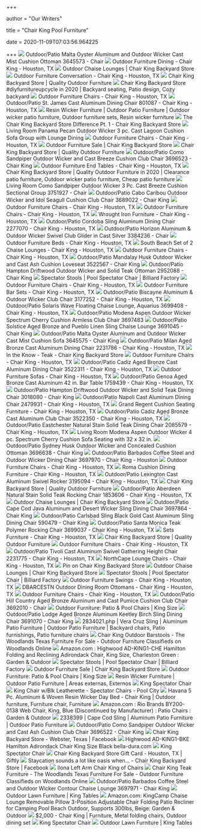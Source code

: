 +++
        
author = "Our Writers"
        
title = "Chair King Pool Furniture"
        
date = 2020-11-09T07:03:56.964225
        
+++
[ ![](https://images2.imgix.net/p4dbimg/p20404/images/wickr_malta_3645573-7331971-1.jpg?trim=color&trimcolor=FFFFFF&trimtol=5&w=1024&h=768&fm=pjpg&auto=format)](https://images2.imgix.net/p4dbimg/p20404/images/wickr_malta_3645573-7331971-1.jpg?trim=color&trimcolor=FFFFFF&trimtol=5&w=1024&h=768&fm=pjpg&auto=format) Outdoor/Patio Malta Oyster Aluminum and Outdoor Wicker Cast Mist Cushion  Ottoman 3645573 - Chair
[ ![](https://marvel-b1-cdn.bc0a.com/f00000000136490/images2.imgix.net/p4dbimg/p20404/images/maeclipse7pcdin84x42-f-1.jpg?fit=fill&trim=color&trimcolor=FFFFFF&trimtol=5&bg=FFFFFF&w=384&h=288&fm=pjpg&auto=format)](https://marvel-b1-cdn.bc0a.com/f00000000136490/images2.imgix.net/p4dbimg/p20404/images/maeclipse7pcdin84x42-f-1.jpg?fit=fill&trim=color&trimcolor=FFFFFF&trimtol=5&bg=FFFFFF&w=384&h=288&fm=pjpg&auto=format) Outdoor Furniture Dining - Chair King - Houston, TX
[ ![](https://marvel-b1-cdn.bc0a.com/f00000000136490/images2.imgix.net/p4dbimg/p20404/images/malibu-chaise-07-c1-1.jpg?fit=fill&trim=color&trimcolor=FFFFFF&trimtol=5&bg=FFFFFF&w=384&h=288&fm=pjpg&auto=format)](https://marvel-b1-cdn.bc0a.com/f00000000136490/images2.imgix.net/p4dbimg/p20404/images/malibu-chaise-07-c1-1.jpg?fit=fill&trim=color&trimcolor=FFFFFF&trimtol=5&bg=FFFFFF&w=384&h=288&fm=pjpg&auto=format) Outdoor Chaise Lounges | Chair King Backyard Store
[ ![](https://marvel-b1-cdn.bc0a.com/f00000000136490/images2.imgix.net/p4dbimg/p20404/images/maeclipse4pcfirepitseating2.jpg?fit=fill&trim=color&trimcolor=FFFFFF&trimtol=5&bg=FFFFFF&w=384&h=288&fm=pjpg&auto=format)](https://marvel-b1-cdn.bc0a.com/f00000000136490/images2.imgix.net/p4dbimg/p20404/images/maeclipse4pcfirepitseating2.jpg?fit=fill&trim=color&trimcolor=FFFFFF&trimtol=5&bg=FFFFFF&w=384&h=288&fm=pjpg&auto=format) Outdoor Furniture Conversation - Chair King - Houston, TX
[ ![](https://www.chairking.com/cid1341/css/20383/images/home-outdoor-wicker.jpg)](https://www.chairking.com/cid1341/css/20383/images/home-outdoor-wicker.jpg) Chair King Backyard Store | Quality Outdoor Furniture
[ ![](https://i.pinimg.com/originals/90/2b/06/902b061db18a760432ccbfdfb64e0e19.jpg)](https://i.pinimg.com/originals/90/2b/06/902b061db18a760432ccbfdfb64e0e19.jpg) Chair King Backyard Store #diyfurnitureupcycle in 2020 | Backyard seating,  Patio design, Cozy backyard
[ ![](https://marvel-b1-cdn.bc0a.com/f00000000136490/images2.imgix.net/p4dbimg/p20404/images/66211bg2.jpg?fit=fill&trim=color&trimcolor=FFFFFF&trimtol=5&bg=FFFFFF&w=384&h=288&fm=pjpg&auto=format)](https://marvel-b1-cdn.bc0a.com/f00000000136490/images2.imgix.net/p4dbimg/p20404/images/66211bg2.jpg?fit=fill&trim=color&trimcolor=FFFFFF&trimtol=5&bg=FFFFFF&w=384&h=288&fm=pjpg&auto=format) Outdoor Furniture Chairs - Chair King - Houston, TX
[ ![](https://marvel-b1-cdn.bc0a.com/f00000000136490/images2.imgix.net/p4dbimg/p20404/images/801087-1.jpg?fit=fill&trim=color&trimcolor=FFFFFF&trimtol=5&bg=FFFFFF&w=768&h=576&fm=pjpg&auto=format)](https://marvel-b1-cdn.bc0a.com/f00000000136490/images2.imgix.net/p4dbimg/p20404/images/801087-1.jpg?fit=fill&trim=color&trimcolor=FFFFFF&trimtol=5&bg=FFFFFF&w=768&h=576&fm=pjpg&auto=format) Outdoor/Patio St. James Cast Aluminum Dining Chair 801087 - Chair King -  Houston, TX
[ ![](https://i.pinimg.com/originals/b1/85/1a/b1851abcb0deba3ae2884a8a21255465.jpg)](https://i.pinimg.com/originals/b1/85/1a/b1851abcb0deba3ae2884a8a21255465.jpg) Resin Wicker Furniture | Outdoor Patio Furniture | Outdoor wicker patio  furniture, Outdoor furniture sets, Resin wicker furniture
[ ![](https://www.chairking.com/blog/wp-content/uploads/sites/91/2019/02/planning-1024x678.jpg)](https://www.chairking.com/blog/wp-content/uploads/sites/91/2019/02/planning-1024x678.jpg) The Chair King Backyard Store Difference Pt. 1 - Chair King Backyard Store
[ ![](https://images2.imgix.net/p4dbimg/p20404/images/panamaseating_lagoon_3pc.jpg?fit=fill&trim=color&trimcolor=FFFFFF&trimtol=5&bg=FFFFFF&w=384&h=288&fm=pjpg&auto=format)](https://images2.imgix.net/p4dbimg/p20404/images/panamaseating_lagoon_3pc.jpg?fit=fill&trim=color&trimcolor=FFFFFF&trimtol=5&bg=FFFFFF&w=384&h=288&fm=pjpg&auto=format) Living Room Panama Pecan Outdoor Wicker 3 pc. Cast Lagoon Cushion Sofa  Group with Lounge Dining
[ ![](https://marvel-b1-cdn.bc0a.com/f00000000136490/images2.imgix.net/p4dbimg/p20404/images/wickr_tuscany_3645588-7331986-2.jpg?fit=fill&trim=color&trimcolor=FFFFFF&trimtol=5&bg=FFFFFF&w=384&h=288&fm=pjpg&auto=format)](https://marvel-b1-cdn.bc0a.com/f00000000136490/images2.imgix.net/p4dbimg/p20404/images/wickr_tuscany_3645588-7331986-2.jpg?fit=fill&trim=color&trimcolor=FFFFFF&trimtol=5&bg=FFFFFF&w=384&h=288&fm=pjpg&auto=format) Outdoor Furniture Chairs - Chair King - Houston, TX
[ ![](https://marvel-b1-cdn.bc0a.com/f00000000136490/images2.imgix.net/p4dbimg/p20404/images/monaco-7pc-din-mist-1.jpg?fit=fill&trim=color&trimcolor=FFFFFF&trimtol=5&bg=FFFFFF&w=384&h=288&fm=pjpg)](https://marvel-b1-cdn.bc0a.com/f00000000136490/images2.imgix.net/p4dbimg/p20404/images/monaco-7pc-din-mist-1.jpg?fit=fill&trim=color&trimcolor=FFFFFF&trimtol=5&bg=FFFFFF&w=384&h=288&fm=pjpg) Outdoor Furniture Sale | Chair King Backyard Store
[ ![](https://images2.imgix.net/clientimages/20383/PremiumSlideShow/Text%20Slider%20Home%20Page/48MonthFinancing-TextBanner-11.2.jpg?auto=compress,format&fit=fill&bg=FFFFFF&fm=pjpg)](https://images2.imgix.net/clientimages/20383/PremiumSlideShow/Text%20Slider%20Home%20Page/48MonthFinancing-TextBanner-11.2.jpg?auto=compress,format&fit=fill&bg=FFFFFF&fm=pjpg) Chair King Backyard Store | Quality Outdoor Furniture
[ ![](https://images2.imgix.net/p4dbimg/p20404/images/como-club-chair-with-cushions-cast-breeze-1.jpg?trim=color&trimcolor=FFFFFF&trimtol=5&w=1024&h=768&fm=pjpg&auto=format)](https://images2.imgix.net/p4dbimg/p20404/images/como-club-chair-with-cushions-cast-breeze-1.jpg?trim=color&trimcolor=FFFFFF&trimtol=5&w=1024&h=768&fm=pjpg&auto=format) Outdoor/Patio Como Sandpiper Outdoor Wicker and Cast Breeze Cushion Club  Chair 3696523 - Chair King
[ ![](https://premiumcss.imgix.net/cid292/css/20383/images/diningsets.jpg)](https://premiumcss.imgix.net/cid292/css/20383/images/diningsets.jpg) Outdoor Furniture End Tables - Chair King - Houston, TX
[ ![](https://i.pinimg.com/originals/2e/71/19/2e71192da3af477ef1ef694bbd24d55a.png)](https://i.pinimg.com/originals/2e/71/19/2e71192da3af477ef1ef694bbd24d55a.png) Chair King Backyard Store | Quality Outdoor Furniture in 2020 | Clearance patio  furniture, Outdoor wicker patio furniture, Cheap patio furniture
[ ![](https://images2.imgix.net/p4dbimg/p20404/images/pdp_como_sectional_blue_no_table-1.jpg?trim=color&trimcolor=FFFFFF&trimtol=5&w=1024&h=768&fm=pjpg&auto=format)](https://images2.imgix.net/p4dbimg/p20404/images/pdp_como_sectional_blue_no_table-1.jpg?trim=color&trimcolor=FFFFFF&trimtol=5&w=1024&h=768&fm=pjpg&auto=format) Living Room Como Sandpiper Outdoor Wicker 3 Pc. Cast Breeze Cushion  Sectional Group 3751927 - Chair
[ ![](https://marvel-b1-cdn.bc0a.com/f00000000136490/images2.imgix.net/p4dbimg/p20404/images/cabo-3689023-7470037-1.jpg?fit=fill&trim=color&trimcolor=FFFFFF&trimtol=5&bg=FFFFFF&w=768&h=576&fm=pjpg&auto=format)](https://marvel-b1-cdn.bc0a.com/f00000000136490/images2.imgix.net/p4dbimg/p20404/images/cabo-3689023-7470037-1.jpg?fit=fill&trim=color&trimcolor=FFFFFF&trimtol=5&bg=FFFFFF&w=768&h=576&fm=pjpg&auto=format) Outdoor/Patio Cabo Caribou Outdoor Wicker and Idol Seagull Cushion Club  Chair 3689022 - Chair King
[ ![](https://marvel-b1-cdn.bc0a.com/f00000000136490/images2.imgix.net/p4dbimg/p20404/images/ep-484_ar_468-1.jpg?fit=fill&trim=color&trimcolor=FFFFFF&trimtol=5&bg=FFFFFF&w=384&h=288&fm=pjpg&auto=format)](https://marvel-b1-cdn.bc0a.com/f00000000136490/images2.imgix.net/p4dbimg/p20404/images/ep-484_ar_468-1.jpg?fit=fill&trim=color&trimcolor=FFFFFF&trimtol=5&bg=FFFFFF&w=384&h=288&fm=pjpg&auto=format) Outdoor Furniture Chairs - Chair King - Houston, TX
[ ![](https://marvel-b1-cdn.bc0a.com/f00000000136490/images2.imgix.net/p4dbimg/p20404/images/como-corner-club-chair-with-cushions-cast-ash-1.jpg?fit=fill&trim=color&trimcolor=FFFFFF&trimtol=5&bg=FFFFFF&w=384&h=288&fm=pjpg&auto=format)](https://marvel-b1-cdn.bc0a.com/f00000000136490/images2.imgix.net/p4dbimg/p20404/images/como-corner-club-chair-with-cushions-cast-ash-1.jpg?fit=fill&trim=color&trimcolor=FFFFFF&trimtol=5&bg=FFFFFF&w=384&h=288&fm=pjpg&auto=format) Outdoor Furniture Chairs - Chair King - Houston, TX
[ ![](https://marvel-b1-cdn.bc0a.com/f00000000136490/images2.imgix.net/p4dbimg/p20404/images/vinings-chat-5-pc-round-fire-pit-table-1.jpg?fit=fill&trim=color&trimcolor=FFFFFF&trimtol=5&bg=FFFFFF&w=384&h=288&fm=pjpg&auto=format)](https://marvel-b1-cdn.bc0a.com/f00000000136490/images2.imgix.net/p4dbimg/p20404/images/vinings-chat-5-pc-round-fire-pit-table-1.jpg?fit=fill&trim=color&trimcolor=FFFFFF&trimtol=5&bg=FFFFFF&w=384&h=288&fm=pjpg&auto=format) Wrought Iron Furniture - Chair King - Houston, TX
[ ![](https://marvel-b1-cdn.bc0a.com/f00000000136490/images2.imgix.net/p4dbimg/p20404/images/2277070-web.jpg?fit=fill&trim=color&trimcolor=FFFFFF&trimtol=5&bg=FFFFFF&w=768&h=576&fm=pjpg&auto=format)](https://marvel-b1-cdn.bc0a.com/f00000000136490/images2.imgix.net/p4dbimg/p20404/images/2277070-web.jpg?fit=fill&trim=color&trimcolor=FFFFFF&trimtol=5&bg=FFFFFF&w=768&h=576&fm=pjpg&auto=format) Outdoor/Patio Cordoba Sling Aluminum Dining Chair 2277070 - Chair King -  Houston, TX
[ ![](https://images2.imgix.net/p4dbimg/p20404/images/islan-gt354007as-48080.jpg?trim=color&trimcolor=FFFFFF&trimtol=5&w=1024&h=768&fm=pjpg&auto=format)](https://images2.imgix.net/p4dbimg/p20404/images/islan-gt354007as-48080.jpg?trim=color&trimcolor=FFFFFF&trimtol=5&w=1024&h=768&fm=pjpg&auto=format) Outdoor/Patio Horizon Aluminum & Outdoor Wicker Swivel Club Glider in Cast  Silver 3384236 - Chair
[ ![](https://marvel-b1-cdn.bc0a.com/f00000000136490/images2.imgix.net/p4dbimg/p20404/images/havana-husk-4pc-daybed-indigo-1.jpg?fit=fill&trim=color&trimcolor=FFFFFF&trimtol=5&bg=FFFFFF&w=384&h=288&fm=pjpg&auto=format)](https://marvel-b1-cdn.bc0a.com/f00000000136490/images2.imgix.net/p4dbimg/p20404/images/havana-husk-4pc-daybed-indigo-1.jpg?fit=fill&trim=color&trimcolor=FFFFFF&trimtol=5&bg=FFFFFF&w=384&h=288&fm=pjpg&auto=format) Outdoor Furniture Beds - Chair King - Houston, TX
[ ![](https://marvel-b1-cdn.bc0a.com/f00000000136490/images2.imgix.net/p4dbimg/p20404/images/south-beach-chaise-slver-0512-c1-1.jpg?fit=fill&trim=color&trimcolor=FFFFFF&trimtol=5&bg=FFFFFF&w=384&h=288&fm=pjpg&auto=format)](https://marvel-b1-cdn.bc0a.com/f00000000136490/images2.imgix.net/p4dbimg/p20404/images/south-beach-chaise-slver-0512-c1-1.jpg?fit=fill&trim=color&trimcolor=FFFFFF&trimtol=5&bg=FFFFFF&w=384&h=288&fm=pjpg&auto=format) South Beach Set of 2 Chaise Lounges - Chair King - Houston, TX
[ ![](https://marvel-b1-cdn.bc0a.com/f00000000136490/images2.imgix.net/p4dbimg/p20404/images/nciwi-4302sghu_silver.jpg?fit=fill&trim=color&trimcolor=FFFFFF&trimtol=5&bg=FFFFFF&w=384&h=288&fm=pjpg&auto=format)](https://marvel-b1-cdn.bc0a.com/f00000000136490/images2.imgix.net/p4dbimg/p20404/images/nciwi-4302sghu_silver.jpg?fit=fill&trim=color&trimcolor=FFFFFF&trimtol=5&bg=FFFFFF&w=384&h=288&fm=pjpg&auto=format) Outdoor Furniture Chairs - Chair King - Houston, TX
[ ![](https://images2.imgix.net/p4dbimg/p20404/images/teakg-40235hu40428.jpg?trim=color&trimcolor=FFFFFF&trimtol=5&w=1024&h=768&fm=pjpg&auto=format)](https://images2.imgix.net/p4dbimg/p20404/images/teakg-40235hu40428.jpg?trim=color&trimcolor=FFFFFF&trimtol=5&w=1024&h=768&fm=pjpg&auto=format) Outdoor/Patio Mandalay Husk Outdoor Wicker and Cast Ash Cushion Loveseat  3522567 - Chair King
[ ![](https://images2.imgix.net/p4dbimg/p20404/images/teakg-71355.jpg?trim=color&trimcolor=FFFFFF&trimtol=5&w=1024&h=768&fm=pjpg&auto=format)](https://images2.imgix.net/p4dbimg/p20404/images/teakg-71355.jpg?trim=color&trimcolor=FFFFFF&trimtol=5&w=1024&h=768&fm=pjpg&auto=format) Outdoor/Patio Hampton Driftwood Outdoor Wicker and Solid Teak Ottoman  2952088 - Chair King
[ ![](https://s7d2.scene7.com/is/image/BilliardFactory/sc-atlantis-king-chair?$Large$)](https://s7d2.scene7.com/is/image/BilliardFactory/sc-atlantis-king-chair?$Large$) Spectator Stools | Pool Spectator Chair | Billiard Factory
[ ![](https://marvel-b1-cdn.bc0a.com/f00000000136490/images2.imgix.net/p4dbimg/p20404/images/como-corner-club-chair-with-cushions-cast-breeze-1.jpg?fit=fill&trim=color&trimcolor=FFFFFF&trimtol=5&bg=FFFFFF&w=384&h=288&fm=pjpg&auto=format)](https://marvel-b1-cdn.bc0a.com/f00000000136490/images2.imgix.net/p4dbimg/p20404/images/como-corner-club-chair-with-cushions-cast-breeze-1.jpg?fit=fill&trim=color&trimcolor=FFFFFF&trimtol=5&bg=FFFFFF&w=384&h=288&fm=pjpg&auto=format) Outdoor Furniture Chairs - Chair King - Houston, TX
[ ![](https://marvel-b1-cdn.bc0a.com/f00000000136490/images2.imgix.net/p4dbimg/p20404/images/ha-stj-5pcbarped-1.jpg?fit=fill&trim=color&trimcolor=FFFFFF&trimtol=5&bg=FFFFFF&w=384&h=288&fm=pjpg&auto=format)](https://marvel-b1-cdn.bc0a.com/f00000000136490/images2.imgix.net/p4dbimg/p20404/images/ha-stj-5pcbarped-1.jpg?fit=fill&trim=color&trimcolor=FFFFFF&trimtol=5&bg=FFFFFF&w=384&h=288&fm=pjpg&auto=format) Outdoor Furniture Bar Sets - Chair King - Houston, TX
[ ![](https://marvel-b1-cdn.bc0a.com/f00000000136490/images2.imgix.net/p4dbimg/p20404/images/wickr-gw6207sahenna.jpg?fit=fill&trim=color&trimcolor=FFFFFF&trimtol=5&bg=FFFFFF&w=768&h=576&fm=pjpg&auto=format)](https://marvel-b1-cdn.bc0a.com/f00000000136490/images2.imgix.net/p4dbimg/p20404/images/wickr-gw6207sahenna.jpg?fit=fill&trim=color&trimcolor=FFFFFF&trimtol=5&bg=FFFFFF&w=768&h=576&fm=pjpg&auto=format) Outdoor/Patio Biscayne Aluminum & Outdoor Wicker Club Chair 3177252 - Chair  King - Houston, TX
[ ![](https://images2.imgix.net/p4dbimg/p20404/images/7570975-1.jpg?trim=color&trimcolor=FFFFFF&trimtol=5&w=1024&h=768&fm=pjpg&auto=format)](https://images2.imgix.net/p4dbimg/p20404/images/7570975-1.jpg?trim=color&trimcolor=FFFFFF&trimtol=5&w=1024&h=768&fm=pjpg&auto=format) Outdoor/Patio Solaris Wave Floating Chaise Lounge, Aquarius 3699408 - Chair  King - Houston, TX
[ ![](https://images2.imgix.net/p4dbimg/p20404/images/mod-3697483-7481939-1.jpg?trim=color&trimcolor=FFFFFF&trimtol=5&w=1024&h=768&fm=pjpg&auto=format)](https://images2.imgix.net/p4dbimg/p20404/images/mod-3697483-7481939-1.jpg?trim=color&trimcolor=FFFFFF&trimtol=5&w=1024&h=768&fm=pjpg&auto=format) Outdoor/Patio Modena Aspen Outdoor Wicker Spectrum Cherry Cushion Armless  Club Chair 3697483
[ ![](https://images2.imgix.net/p4dbimg/p20404/images/sols-3691045-7338425-1.jpg?trim=color&trimcolor=FFFFFF&trimtol=5&w=1024&h=768&fm=pjpg&auto=format)](https://images2.imgix.net/p4dbimg/p20404/images/sols-3691045-7338425-1.jpg?trim=color&trimcolor=FFFFFF&trimtol=5&w=1024&h=768&fm=pjpg&auto=format) Outdoor/Patio Solstice Aged Bronze and Pueblo Linen Sling Chaise Lounge  3691045 - Chair King
[ ![](https://images2.imgix.net/p4dbimg/p20404/images/wickr_malta_3645575-7331973-1.jpg?trim=color&trimcolor=FFFFFF&trimtol=5&w=1024&h=768&fm=pjpg&auto=format)](https://images2.imgix.net/p4dbimg/p20404/images/wickr_malta_3645575-7331973-1.jpg?trim=color&trimcolor=FFFFFF&trimtol=5&w=1024&h=768&fm=pjpg&auto=format) Outdoor/Patio Malta Oyster Aluminum and Outdoor Wicker Cast Mist Cushion  Sofa 3645575 - Chair King
[ ![](https://marvel-b1-cdn.bc0a.com/f00000000136490/images2.imgix.net/p4dbimg/p20404/images/2231786.jpg?fit=fill&trim=color&trimcolor=FFFFFF&trimtol=5&bg=FFFFFF&w=768&h=576&fm=pjpg&auto=format)](https://marvel-b1-cdn.bc0a.com/f00000000136490/images2.imgix.net/p4dbimg/p20404/images/2231786.jpg?fit=fill&trim=color&trimcolor=FFFFFF&trimtol=5&bg=FFFFFF&w=768&h=576&fm=pjpg&auto=format) Outdoor/Patio Milan Aged Bronze Cast Aluminum Dining Chair 2231786 - Chair  King - Houston, TX
[ ![](https://www.chairking.com/blog/wp-content/uploads/sites/91/2019/05/natural-1024x684.jpg)](https://www.chairking.com/blog/wp-content/uploads/sites/91/2019/05/natural-1024x684.jpg) In the Know - Teak - Chair King Backyard Store
[ ![](https://marvel-b1-cdn.bc0a.com/f00000000136490/images2.imgix.net/p4dbimg/p20404/images/como-armless-club-chair-with-cushions-cast-ash-1.jpg?fit=fill&trim=color&trimcolor=FFFFFF&trimtol=5&bg=FFFFFF&w=384&h=288&fm=pjpg&auto=format)](https://marvel-b1-cdn.bc0a.com/f00000000136490/images2.imgix.net/p4dbimg/p20404/images/como-armless-club-chair-with-cushions-cast-ash-1.jpg?fit=fill&trim=color&trimcolor=FFFFFF&trimtol=5&bg=FFFFFF&w=384&h=288&fm=pjpg&auto=format) Outdoor Furniture Chairs - Chair King - Houston, TX
[ ![](https://marvel-b1-cdn.bc0a.com/f00000000136490/images2.imgix.net/p4dbimg/p20404/images/grand-79101ab.jpg?fit=fill&trim=color&trimcolor=FFFFFF&trimtol=5&bg=FFFFFF&w=768&h=576&fm=pjpg&auto=format)](https://marvel-b1-cdn.bc0a.com/f00000000136490/images2.imgix.net/p4dbimg/p20404/images/grand-79101ab.jpg?fit=fill&trim=color&trimcolor=FFFFFF&trimtol=5&bg=FFFFFF&w=768&h=576&fm=pjpg&auto=format) Outdoor/Patio Cadiz Aged Bronze Cast Aluminum Dining Chair 3522311 - Chair  King - Houston, TX
[ ![](https://marvel-b1-cdn.bc0a.com/f00000000136490/images2.imgix.net/p4dbimg/p20404/images/solar-sc5101010ww8899.psd.jpg?fit=fill&trim=color&trimcolor=FFFFFF&trimtol=5&bg=FFFFFF&w=384&h=288&fm=pjpg&auto=format)](https://marvel-b1-cdn.bc0a.com/f00000000136490/images2.imgix.net/p4dbimg/p20404/images/solar-sc5101010ww8899.psd.jpg?fit=fill&trim=color&trimcolor=FFFFFF&trimtol=5&bg=FFFFFF&w=384&h=288&fm=pjpg&auto=format) Outdoor Furniture Sofas - Chair King - Houston, TX
[ ![](https://marvel-b1-cdn.bc0a.com/f00000000136490/images2.imgix.net/p4dbimg/p20404/images/1759439-web.jpg?fit=fill&trim=color&trimcolor=FFFFFF&trimtol=5&bg=FFFFFF&w=768&h=576&fm=pjpg&auto=format)](https://marvel-b1-cdn.bc0a.com/f00000000136490/images2.imgix.net/p4dbimg/p20404/images/1759439-web.jpg?fit=fill&trim=color&trimcolor=FFFFFF&trimtol=5&bg=FFFFFF&w=768&h=576&fm=pjpg&auto=format) Outdoor/Patio Genoa Aged Bronze Cast Aluminum 42 in. Bar Table 1759439 - Chair  King - Houston, TX
[ ![](https://marvel-b1-cdn.bc0a.com/f00000000136490/images2.imgix.net/p4dbimg/p20404/images/tg_hamptondiningchair-web.jpg?fit=fill&trim=color&trimcolor=FFFFFF&trimtol=5&bg=FFFFFF&w=768&h=576&fm=pjpg&auto=format)](https://marvel-b1-cdn.bc0a.com/f00000000136490/images2.imgix.net/p4dbimg/p20404/images/tg_hamptondiningchair-web.jpg?fit=fill&trim=color&trimcolor=FFFFFF&trimtol=5&bg=FFFFFF&w=768&h=576&fm=pjpg&auto=format) Outdoor/Patio Hampton Driftwood Outdoor Wicker and Solid Teak Dining Chair  3018080 - Chair King
[ ![](https://marvel-b1-cdn.bc0a.com/f00000000136490/images2.imgix.net/p4dbimg/p20404/images/gensu-122401mg-1-web.jpg?fit=fill&trim=color&trimcolor=FFFFFF&trimtol=5&bg=FFFFFF&w=768&h=576&fm=pjpg&auto=format)](https://marvel-b1-cdn.bc0a.com/f00000000136490/images2.imgix.net/p4dbimg/p20404/images/gensu-122401mg-1-web.jpg?fit=fill&trim=color&trimcolor=FFFFFF&trimtol=5&bg=FFFFFF&w=768&h=576&fm=pjpg&auto=format) Outdoor/Patio Napoli Cast Aluminum Dining Chair 2479931 - Chair King -  Houston, TX
[ ![](https://marvel-b1-cdn.bc0a.com/f00000000136490/images2.imgix.net/p4dbimg/p20404/images/grand-regent-loveseat-with-cushion-cast-indigo-1.jpg?fit=fill&trim=color&trimcolor=FFFFFF&trimtol=5&bg=FFFFFF&w=384&h=288&fm=pjpg&auto=format)](https://marvel-b1-cdn.bc0a.com/f00000000136490/images2.imgix.net/p4dbimg/p20404/images/grand-regent-loveseat-with-cushion-cast-indigo-1.jpg?fit=fill&trim=color&trimcolor=FFFFFF&trimtol=5&bg=FFFFFF&w=384&h=288&fm=pjpg&auto=format) Grand Regent Cushion Seating Furniture - Chair King - Houston, TX
[ ![](https://marvel-b1-cdn.bc0a.com/f00000000136490/images2.imgix.net/p4dbimg/p20404/images/grand-79401ab.jpg?fit=fill&trim=color&trimcolor=FFFFFF&trimtol=5&bg=FFFFFF&w=768&h=576&fm=pjpg&auto=format)](https://marvel-b1-cdn.bc0a.com/f00000000136490/images2.imgix.net/p4dbimg/p20404/images/grand-79401ab.jpg?fit=fill&trim=color&trimcolor=FFFFFF&trimtol=5&bg=FFFFFF&w=768&h=576&fm=pjpg&auto=format) Outdoor/Patio Cadiz Aged Bronze Cast Aluminum Club Chair 3522350 - Chair  King - Houston, TX
[ ![](https://marvel-b1-cdn.bc0a.com/f00000000136490/images2.imgix.net/p4dbimg/p20404/images/2085579-web.jpg?fit=fill&trim=color&trimcolor=FFFFFF&trimtol=5&bg=FFFFFF&w=768&h=576&fm=pjpg&auto=format)](https://marvel-b1-cdn.bc0a.com/f00000000136490/images2.imgix.net/p4dbimg/p20404/images/2085579-web.jpg?fit=fill&trim=color&trimcolor=FFFFFF&trimtol=5&bg=FFFFFF&w=768&h=576&fm=pjpg&auto=format) Outdoor/Patio Eastchester Natural Stain Solid Teak Dining Chair 2085579 - Chair  King - Houston, TX
[ ![](https://images2.imgix.net/p4dbimg/p20404/images/modena-4-pc-sofa-ct-cherry-1.jpg?trim=color&trimcolor=FFFFFF&trimtol=5&w=1024&h=768&fm=pjpg&auto=format)](https://images2.imgix.net/p4dbimg/p20404/images/modena-4-pc-sofa-ct-cherry-1.jpg?trim=color&trimcolor=FFFFFF&trimtol=5&w=1024&h=768&fm=pjpg&auto=format) Living Room Modena Aspen Outdoor Wicker 4 pc. Spectrum Cherry Cushion Sofa  Seating with 32 x 32 in.
[ ![](https://images2.imgix.net/p4dbimg/p20404/images/sydney-ottoman-1.jpg?trim=color&trimcolor=FFFFFF&trimtol=5&w=1024&h=768&fm=pjpg&auto=format)](https://images2.imgix.net/p4dbimg/p20404/images/sydney-ottoman-1.jpg?trim=color&trimcolor=FFFFFF&trimtol=5&w=1024&h=768&fm=pjpg&auto=format) Outdoor/Patio Sydney Husk Outdoor Wicker and Concealed Cushion Ottoman  3696638 - Chair King
[ ![](https://marvel-b1-cdn.bc0a.com/f00000000136490/images2.imgix.net/p4dbimg/p20404/images/barbados-dining-chair-1.jpg?fit=fill&trim=color&trimcolor=FFFFFF&trimtol=5&bg=FFFFFF&w=768&h=576&fm=pjpg&auto=format)](https://marvel-b1-cdn.bc0a.com/f00000000136490/images2.imgix.net/p4dbimg/p20404/images/barbados-dining-chair-1.jpg?fit=fill&trim=color&trimcolor=FFFFFF&trimtol=5&bg=FFFFFF&w=768&h=576&fm=pjpg&auto=format) Outdoor/Patio Barbados Coffee Steel and Outdoor Wicker Dining Chair 3697970  - Chair King - Houston
[ ![](https://marvel-b1-cdn.bc0a.com/f00000000136490/images2.imgix.net/p4dbimg/p20404/images/solstice_springactionclubchair_flagshiptwilight-1.jpg?fit=fill&trim=color&trimcolor=FFFFFF&trimtol=5&bg=FFFFFF&w=384&h=288&fm=pjpg&auto=format)](https://marvel-b1-cdn.bc0a.com/f00000000136490/images2.imgix.net/p4dbimg/p20404/images/solstice_springactionclubchair_flagshiptwilight-1.jpg?fit=fill&trim=color&trimcolor=FFFFFF&trimtol=5&bg=FFFFFF&w=384&h=288&fm=pjpg&auto=format) Outdoor Furniture Chairs - Chair King - Houston, TX
[ ![](https://marvel-b1-cdn.bc0a.com/f00000000136490/images2.imgix.net/p4dbimg/p20404/images/wickr-gw21102pe48109.jpg?fit=fill&trim=color&trimcolor=FFFFFF&trimtol=5&bg=FFFFFF&w=384&h=288&fm=pjpg&auto=format)](https://marvel-b1-cdn.bc0a.com/f00000000136490/images2.imgix.net/p4dbimg/p20404/images/wickr-gw21102pe48109.jpg?fit=fill&trim=color&trimcolor=FFFFFF&trimtol=5&bg=FFFFFF&w=384&h=288&fm=pjpg&auto=format) Roma Cushion Dining Furniture - Chair King - Houston, TX
[ ![](https://marvel-b1-cdn.bc0a.com/f00000000136490/images2.imgix.net/p4dbimg/p20404/images/hanam-81102gm-web.jpg?fit=fill&trim=color&trimcolor=FFFFFF&trimtol=5&bg=FFFFFF&w=768&h=576&fm=pjpg&auto=format)](https://marvel-b1-cdn.bc0a.com/f00000000136490/images2.imgix.net/p4dbimg/p20404/images/hanam-81102gm-web.jpg?fit=fill&trim=color&trimcolor=FFFFFF&trimtol=5&bg=FFFFFF&w=768&h=576&fm=pjpg&auto=format) Outdoor/Patio Lexington Cast Aluminum Swivel Rocker 3195094 - Chair King -  Houston, TX
[ ![](https://www.chairking.com/cid1341/css/20383/images/home-cast-aluminum.jpg)](https://www.chairking.com/cid1341/css/20383/images/home-cast-aluminum.jpg) Chair King Backyard Store | Quality Outdoor Furniture
[ ![](https://marvel-b1-cdn.bc0a.com/f00000000136490/images2.imgix.net/p4dbimg/p20404/images/1853606-web.jpg?fit=fill&trim=color&trimcolor=FFFFFF&trimtol=5&bg=FFFFFF&w=768&h=576&fm=pjpg&auto=format)](https://marvel-b1-cdn.bc0a.com/f00000000136490/images2.imgix.net/p4dbimg/p20404/images/1853606-web.jpg?fit=fill&trim=color&trimcolor=FFFFFF&trimtol=5&bg=FFFFFF&w=768&h=576&fm=pjpg&auto=format) Outdoor/Patio Aberdeen Natural Stain Solid Teak Rocking Chair 1853606 - Chair  King - Houston, TX
[ ![](https://marvel-b1-cdn.bc0a.com/f00000000136490/images2.imgix.net/p4dbimg/p20404/images/solstice_doublechaiselounge_flagshiptwilight-1.jpg?fit=fill&trim=color&trimcolor=FFFFFF&trimtol=5&bg=FFFFFF&w=384&h=288&fm=pjpg&auto=format)](https://marvel-b1-cdn.bc0a.com/f00000000136490/images2.imgix.net/p4dbimg/p20404/images/solstice_doublechaiselounge_flagshiptwilight-1.jpg?fit=fill&trim=color&trimcolor=FFFFFF&trimtol=5&bg=FFFFFF&w=384&h=288&fm=pjpg&auto=format) Outdoor Chaise Lounges | Chair King Backyard Store
[ ![](https://marvel-b1-cdn.bc0a.com/f00000000136490/images2.imgix.net/p4dbimg/p20404/images/royat-na2201ja.jpg?fit=fill&trim=color&trimcolor=FFFFFF&trimtol=5&bg=FFFFFF&w=768&h=576&fm=pjpg&auto=format)](https://marvel-b1-cdn.bc0a.com/f00000000136490/images2.imgix.net/p4dbimg/p20404/images/royat-na2201ja.jpg?fit=fill&trim=color&trimcolor=FFFFFF&trimtol=5&bg=FFFFFF&w=768&h=576&fm=pjpg&auto=format) Outdoor/Patio Cape Cod Java Aluminum and Desert Wicker Sling Dining Chair  3697864 - Chair King
[ ![](https://marvel-b1-cdn.bc0a.com/f00000000136490/images2.imgix.net/p4dbimg/p20404/images/590479-web.jpg?fit=fill&trim=color&trimcolor=FFFFFF&trimtol=5&bg=FFFFFF&w=768&h=576&fm=pjpg&auto=format)](https://marvel-b1-cdn.bc0a.com/f00000000136490/images2.imgix.net/p4dbimg/p20404/images/590479-web.jpg?fit=fill&trim=color&trimcolor=FFFFFF&trimtol=5&bg=FFFFFF&w=768&h=576&fm=pjpg&auto=format) Outdoor/Patio Carlsbad Sling Black Gold Cast Aluminum Sling Dining Chair  590479 - Chair King
[ ![](https://marvel-b1-cdn.bc0a.com/f00000000136490/images2.imgix.net/p4dbimg/p20404/images/santa-monica-teak-sm-rocker-1.jpg?fit=fill&trim=color&trimcolor=FFFFFF&trimtol=5&bg=FFFFFF&w=768&h=576&fm=pjpg&auto=format)](https://marvel-b1-cdn.bc0a.com/f00000000136490/images2.imgix.net/p4dbimg/p20404/images/santa-monica-teak-sm-rocker-1.jpg?fit=fill&trim=color&trimcolor=FFFFFF&trimtol=5&bg=FFFFFF&w=768&h=576&fm=pjpg&auto=format) Outdoor/Patio Santa Monica Teak Polymer Rocking Chair 3699037 - Chair King  - Houston, TX
[ ![](https://marvel-b1-cdn.bc0a.com/f00000000136490/images2.imgix.net/p4dbimg/p20404/images/tivoli-7pcdine-navy-1.jpg?fit=fill&trim=color&trimcolor=FFFFFF&trimtol=5&bg=FFFFFF&w=384&h=288&fm=pjpg&auto=format)](https://marvel-b1-cdn.bc0a.com/f00000000136490/images2.imgix.net/p4dbimg/p20404/images/tivoli-7pcdine-navy-1.jpg?fit=fill&trim=color&trimcolor=FFFFFF&trimtol=5&bg=FFFFFF&w=384&h=288&fm=pjpg&auto=format) Sets Furniture - Chair King - Houston, TX
[ ![](https://www.chairking.com/cid1341/css/20383/images/home-aluminum.jpg)](https://www.chairking.com/cid1341/css/20383/images/home-aluminum.jpg) Chair King Backyard Store | Quality Outdoor Furniture
[ ![](https://marvel-b1-cdn.bc0a.com/f00000000136490/images2.imgix.net/p4dbimg/p20404/images/malli-tx883tasparrow-1.jpg?fit=fill&trim=color&trimcolor=FFFFFF&trimtol=5&bg=FFFFFF&w=384&h=288&fm=pjpg&auto=format)](https://marvel-b1-cdn.bc0a.com/f00000000136490/images2.imgix.net/p4dbimg/p20404/images/malli-tx883tasparrow-1.jpg?fit=fill&trim=color&trimcolor=FFFFFF&trimtol=5&bg=FFFFFF&w=384&h=288&fm=pjpg&auto=format) Outdoor Furniture Chairs - Chair King - Houston, TX
[ ![](https://marvel-b1-cdn.bc0a.com/f00000000136490/images2.imgix.net/p4dbimg/p20404/images/2231775-1.jpg?fit=fill&trim=color&trimcolor=FFFFFF&trimtol=5&bg=FFFFFF&w=768&h=576&fm=pjpg&auto=format)](https://marvel-b1-cdn.bc0a.com/f00000000136490/images2.imgix.net/p4dbimg/p20404/images/2231775-1.jpg?fit=fill&trim=color&trimcolor=FFFFFF&trimtol=5&bg=FFFFFF&w=768&h=576&fm=pjpg&auto=format) Outdoor/Patio Tivoli Cast Aluminum Swivel Gathering Height Chair 2231775 - Chair  King - Houston, TX
[ ![](https://marvel-b1-cdn.bc0a.com/f00000000136490/images2.imgix.net/p4dbimg/p20404/images/grand-regent-club-chair-with-cushion-cast-indigo-1.jpg?fit=fill&trim=color&trimcolor=FFFFFF&trimtol=5&bg=FFFFFF&w=384&h=288&fm=pjpg)](https://marvel-b1-cdn.bc0a.com/f00000000136490/images2.imgix.net/p4dbimg/p20404/images/grand-regent-club-chair-with-cushion-cast-indigo-1.jpg?fit=fill&trim=color&trimcolor=FFFFFF&trimtol=5&bg=FFFFFF&w=384&h=288&fm=pjpg) NorthCape Lounge Chairs - Chair King - Houston, TX
[ ![](https://i.pinimg.com/originals/91/e9/e5/91e9e52245538b3ca3534566fc92bf4e.jpg)](https://i.pinimg.com/originals/91/e9/e5/91e9e52245538b3ca3534566fc92bf4e.jpg) Pin on Chair King Backyard Store
[ ![](https://marvel-b1-cdn.bc0a.com/f00000000136490/images2.imgix.net/p4dbimg/p20404/images/solstice_doublechaiselounge_flagshipstone-1.jpg?fit=fill&trim=color&trimcolor=FFFFFF&trimtol=5&bg=FFFFFF&w=384&h=288&fm=pjpg&auto=format)](https://marvel-b1-cdn.bc0a.com/f00000000136490/images2.imgix.net/p4dbimg/p20404/images/solstice_doublechaiselounge_flagshipstone-1.jpg?fit=fill&trim=color&trimcolor=FFFFFF&trimtol=5&bg=FFFFFF&w=384&h=288&fm=pjpg&auto=format) Outdoor Chaise Lounges | Chair King Backyard Store
[ ![](https://s7d2.scene7.com/is/image/BilliardFactory/sc-atlantis-king-chair-open?$Large$)](https://s7d2.scene7.com/is/image/BilliardFactory/sc-atlantis-king-chair-open?$Large$) Spectator Stools | Pool Spectator Chair | Billiard Factory
[ ![](https://marvel-b1-cdn.bc0a.com/f00000000136490/images2.imgix.net/p4dbimg/p20404/images/hanging-chair-swing-pumice.jpg?fit=fill&trim=color&trimcolor=FFFFFF&trimtol=5&bg=FFFFFF&w=384&h=288&fm=pjpg&auto=format)](https://marvel-b1-cdn.bc0a.com/f00000000136490/images2.imgix.net/p4dbimg/p20404/images/hanging-chair-swing-pumice.jpg?fit=fill&trim=color&trimcolor=FFFFFF&trimtol=5&bg=FFFFFF&w=384&h=288&fm=pjpg&auto=format) Outdoor Furniture Swings - Chair King - Houston, TX
[ ![](https://marvel-b1-cdn.bc0a.com/f00000000136490/images2.imgix.net/p4dbimg/p20404/images/66118bg-otto.jpg?fit=fill&trim=color&trimcolor=FFFFFF&trimtol=5&bg=FFFFFF&w=384&h=288&fm=pjpg)](https://marvel-b1-cdn.bc0a.com/f00000000136490/images2.imgix.net/p4dbimg/p20404/images/66118bg-otto.jpg?fit=fill&trim=color&trimcolor=FFFFFF&trimtol=5&bg=FFFFFF&w=384&h=288&fm=pjpg) DBARCESTN Outdoor Dining Room Ottomans - Chair King - Houston, TX
[ ![](https://marvel-b1-cdn.bc0a.com/f00000000136490/images2.imgix.net/p4dbimg/p20404/images/solstice_springactionclubchair_flagshipstone-1.jpg?fit=fill&trim=color&trimcolor=FFFFFF&trimtol=5&bg=FFFFFF&w=384&h=288&fm=pjpg&auto=format)](https://marvel-b1-cdn.bc0a.com/f00000000136490/images2.imgix.net/p4dbimg/p20404/images/solstice_springactionclubchair_flagshipstone-1.jpg?fit=fill&trim=color&trimcolor=FFFFFF&trimtol=5&bg=FFFFFF&w=384&h=288&fm=pjpg&auto=format) Outdoor Furniture Chairs - Chair King - Houston, TX
[ ![](https://images2.imgix.net/p4dbimg/p20404/images/hill-club-chair-pumice-1.jpg?trim=color&trimcolor=FFFFFF&trimtol=5&w=1024&h=768&fm=pjpg&auto=format)](https://images2.imgix.net/p4dbimg/p20404/images/hill-club-chair-pumice-1.jpg?trim=color&trimcolor=FFFFFF&trimtol=5&w=1024&h=768&fm=pjpg&auto=format) Outdoor/Patio Hill Country Aged Bronze Aluminum and Cast Pumice Cushion  Club Chair 3692010 - Chair
[ ![](https://www.kingsize.com/dw/image/v2/BBKT_PRD/on/demandware.static/-/Sites-masterCatalog_BrylaneHome/default/dwbe07ebeb/images/hi-res/1588_42806_ma_0098.jpg?sw=240&sh=346&sm=fit)](https://www.kingsize.com/dw/image/v2/BBKT_PRD/on/demandware.static/-/Sites-masterCatalog_BrylaneHome/default/dwbe07ebeb/images/hi-res/1588_42806_ma_0098.jpg?sw=240&sh=346&sm=fit) Outdoor Furniture: Patio & Pool Chairs | King Size
[ ![](https://marvel-b1-cdn.bc0a.com/f00000000136490/images2.imgix.net/p4dbimg/p20404/images/lodge-3691070-7480132-1.jpg?fit=fill&trim=color&trimcolor=FFFFFF&trimtol=5&bg=FFFFFF&w=768&h=576&fm=pjpg&auto=format)](https://marvel-b1-cdn.bc0a.com/f00000000136490/images2.imgix.net/p4dbimg/p20404/images/lodge-3691070-7480132-1.jpg?fit=fill&trim=color&trimcolor=FFFFFF&trimtol=5&bg=FFFFFF&w=768&h=576&fm=pjpg&auto=format) Outdoor/Patio Lodge Aged Bronze Aluminum Keetley Birch Sling Dining Chair  3691070 - Chair King
[ ![](https://i.pinimg.com/originals/e0/99/d4/e099d4c27a64df2195ff9eb0e92de4ea.jpg)](https://i.pinimg.com/originals/e0/99/d4/e099d4c27a64df2195ff9eb0e92de4ea.jpg) 2834021.php | Vera Cruz Sling | Aluminum Patio Furniture | Outdoor Patio  Furniture | Backyard chairs, Patio furnishings, Patio furniture chairs
[ ![](https://www.woodlandsonline.com/images/cl/1045678/Outdoor%20Barstools.jpg)](https://www.woodlandsonline.com/images/cl/1045678/Outdoor%20Barstools.jpg) Chair King Outdoor Barstools - The Woodlands Texas Furniture For Sale - Outdoor  Furniture Classifieds on Woodlands Online
[ ![](https://images-na.ssl-images-amazon.com/images/I/71OhDcI%2Bd9L._AC_SY450_.jpg)](https://images-na.ssl-images-amazon.com/images/I/71OhDcI%2Bd9L._AC_SY450_.jpg) Amazon.com : Highwood AD-KING1-CHE Hamilton Folding and Reclining  Adirondack Chair, King Size, Charleston Green : Garden & Outdoor
[ ![](https://s7d2.scene7.com/is/image/BilliardFactory/Carmel%20King%20Chair%20footrest?$Large$)](https://s7d2.scene7.com/is/image/BilliardFactory/Carmel%20King%20Chair%20footrest?$Large$) Spectator Stools | Pool Spectator Chair | Billiard Factory
[ ![](https://marvel-b1-cdn.bc0a.com/f00000000136490/images2.imgix.net/p4dbimg/p20404/images/cabo-4pc-sofa-grp-1.jpg?fit=fill&trim=color&trimcolor=FFFFFF&trimtol=5&bg=FFFFFF&w=384&h=288&fm=pjpg)](https://marvel-b1-cdn.bc0a.com/f00000000136490/images2.imgix.net/p4dbimg/p20404/images/cabo-4pc-sofa-grp-1.jpg?fit=fill&trim=color&trimcolor=FFFFFF&trimtol=5&bg=FFFFFF&w=384&h=288&fm=pjpg) Outdoor Furniture Sale | Chair King Backyard Store
[ ![](https://www.kingsize.com/dw/image/v2/BBKT_PRD/on/demandware.static/-/Sites-masterCatalog_BrylaneHome/default/dw6c43674c/images/hi-res/1588_15797_mc_0545.jpg?sw=240&sh=346&sm=fit)](https://www.kingsize.com/dw/image/v2/BBKT_PRD/on/demandware.static/-/Sites-masterCatalog_BrylaneHome/default/dw6c43674c/images/hi-res/1588_15797_mc_0545.jpg?sw=240&sh=346&sm=fit) Outdoor Furniture: Patio & Pool Chairs | King Size
[ ![](https://i.pinimg.com/originals/8b/7b/5b/8b7b5bcfa16448beb80a1399fde88637.jpg)](https://i.pinimg.com/originals/8b/7b/5b/8b7b5bcfa16448beb80a1399fde88637.jpg) Resin Wicker Furniture | Outdoor Patio Furniture | Areas externas, Externos
[ ![](https://cdn11.bigcommerce.com/s-1v84crmgo4/images/stencil/1280x1280/products/1172/29468/Barndoor-Gray-Spec-Chair-with-closed-drawer-comp-600x450__43607.1577999771.jpg?c=2)](https://cdn11.bigcommerce.com/s-1v84crmgo4/images/stencil/1280x1280/products/1172/29468/Barndoor-Gray-Spec-Chair-with-closed-drawer-comp-600x450__43607.1577999771.jpg?c=2) King Spectator Chair
[ ![](https://www.shoppoolcity.com/_images/shopping_images/tge2010112915235391.jpg)](https://www.shoppoolcity.com/_images/shopping_images/tge2010112915235391.jpg) King Chair w/Blk Leatherette - Spectator Chairs - Pool City
[ ![](https://i.pinimg.com/736x/94/63/9b/94639b0f5ce579f7f6887b7251a0f083.jpg)](https://i.pinimg.com/736x/94/63/9b/94639b0f5ce579f7f6887b7251a0f083.jpg) Havana 5 Pc. Aluminum & Woven Resin Wicker Day Bed - Chair King | Outdoor  furniture, Furniture chair, Furniture
[ ![](https://images-na.ssl-images-amazon.com/images/I/51JxfZvXuBL._AC_.jpg)](https://images-na.ssl-images-amazon.com/images/I/51JxfZvXuBL._AC_.jpg) Amazon.com : Rio Brands BY200-0138 Web Chair, King, Blue (Discontinued by  Manufacturer) : Patio Chairs : Garden & Outdoor
[ ![](https://i.pinimg.com/originals/e0/17/fd/e017fdaf2f1b339b397b114f4aae8cd9.jpg)](https://i.pinimg.com/originals/e0/17/fd/e017fdaf2f1b339b397b114f4aae8cd9.jpg) 2338399 | Cape Cod Sling | Aluminum Patio Furniture | Outdoor Patio  Furniture
[ ![](https://images2.imgix.net/p4dbimg/p20404/images/como-club-chair-with-cushions-cast-ash-1.jpg?trim=color&trimcolor=FFFFFF&trimtol=5&w=1024&h=768&fm=pjpg&auto=format)](https://images2.imgix.net/p4dbimg/p20404/images/como-club-chair-with-cushions-cast-ash-1.jpg?trim=color&trimcolor=FFFFFF&trimtol=5&w=1024&h=768&fm=pjpg&auto=format) Outdoor/Patio Como Sandpiper Outdoor Wicker and Cast Ash Cushion Club Chair  3696522 - Chair King
[ ![](https://lookaside.fbsbx.com/lookaside/crawler/media/?media_id=760244927856594)](https://lookaside.fbsbx.com/lookaside/crawler/media/?media_id=760244927856594) Chair King Backyard Store - Webster, Texas | Facebook
[ ![](https://m.media-amazon.com/images/I/71P0hT2T+PL.jpg)](https://m.media-amazon.com/images/I/71P0hT2T+PL.jpg) Highwood AD-KING1-BKE Hamilton Adirondack Chair King Size Black  bella-dura.com
[ ![](https://cdn11.bigcommerce.com/s-1v84crmgo4/images/stencil/500x659/products/1172/29474/Slate-Gray-Spec-Chair-with-drawer-open-comp-600x450__39996.1577999779.jpg?c=2)](https://cdn11.bigcommerce.com/s-1v84crmgo4/images/stencil/500x659/products/1172/29474/Slate-Gray-Spec-Chair-with-drawer-open-comp-600x450__39996.1577999779.jpg?c=2) King Spectator Chair
[ ![](https://s3-media2.fl.yelpcdn.com/bphoto/Dx_sDbTOmFIUQ0LUS3QNOA/o.jpg)](https://s3-media2.fl.yelpcdn.com/bphoto/Dx_sDbTOmFIUQ0LUS3QNOA/o.jpg) Chair King Backyard Store Gift Card - Houston, TX | Giftly
[ ![](https://lookaside.fbsbx.com/lookaside/crawler/media/?media_id=2982095791866326)](https://lookaside.fbsbx.com/lookaside/crawler/media/?media_id=2982095791866326) Staycation sounds a lot like oasis when... - Chair King Backyard Store |  Facebook
[ ![](https://d1b345hdk9ukjq.cloudfront.net/product/furn_of_america/images/CM-OS2136-A-WB.jpg)](https://d1b345hdk9ukjq.cloudfront.net/product/furn_of_america/images/CM-OS2136-A-WB.jpg) Ilona Left Arm Chair King of Chairs
[ ![](https://www.woodlandsonline.com/images/cl/1013755/image0.jpeg)](https://www.woodlandsonline.com/images/cl/1013755/image0.jpeg) Chair King Teak Furniture - The Woodlands Texas Furniture For Sale - Outdoor  Furniture Classifieds on Woodlands Online
[ ![](https://images2.imgix.net/p4dbimg/p20404/images/barbados-contour-chaise-1.jpg?trim=color&trimcolor=FFFFFF&trimtol=5&w=1024&h=768&fm=pjpg&auto=format)](https://images2.imgix.net/p4dbimg/p20404/images/barbados-contour-chaise-1.jpg?trim=color&trimcolor=FFFFFF&trimtol=5&w=1024&h=768&fm=pjpg&auto=format) Outdoor/Patio Barbados Coffee Steel and Outdoor Wicker Contour Chaise  Lounge 3697971 - Chair King
[ ![](https://www.king-tables.com/sites/default/files/styles/adaptive/public/rectangle-balcony-table-w-contemporary-balcony-chairs_0.jpg?itok=muqYPVJW)](https://www.king-tables.com/sites/default/files/styles/adaptive/public/rectangle-balcony-table-w-contemporary-balcony-chairs_0.jpg?itok=muqYPVJW) Outdoor Lawn Furniture | King Tables
[ ![](https://images-na.ssl-images-amazon.com/images/I/614B1PuE2-L._AC_SX466_.jpg)](https://images-na.ssl-images-amazon.com/images/I/614B1PuE2-L._AC_SX466_.jpg) Amazon.com: KingCamp Chaise Lounge Removable Pillow 3-Position Adjustable  Chair Folding Patio Recliner for Camping Pool Beach Outdoor, Supports  300lbs, Beige: Garden & Outdoor
[ ![](https://i.pinimg.com/originals/7d/8c/08/7d8c083ef3971093a67871b17b60e817.jpg)](https://i.pinimg.com/originals/7d/8c/08/7d8c083ef3971093a67871b17b60e817.jpg) $2,000 - Chair King | Furniture, Metal folding chairs, Outdoor dining set
[ ![](https://cdn11.bigcommerce.com/s-1v84crmgo4/images/stencil/500x659/products/1172/29475/Espresso-spec-chair-closed-600x450__01402.1577999779.jpg?c=2)](https://cdn11.bigcommerce.com/s-1v84crmgo4/images/stencil/500x659/products/1172/29475/Espresso-spec-chair-closed-600x450__01402.1577999779.jpg?c=2) King Spectator Chair
[ ![](https://www.king-tables.com/sites/default/files/styles/adaptive/public/beach_chair_banner.jpg?itok=yazC-Gau)](https://www.king-tables.com/sites/default/files/styles/adaptive/public/beach_chair_banner.jpg?itok=yazC-Gau) Outdoor Lawn Furniture | King Tables
